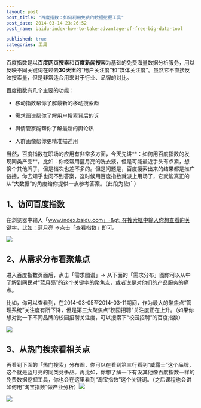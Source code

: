 ```yaml
---
layout: post
post_title: "百度指数：如何利用免费的数据挖掘工具"
post_date: 2014-03-14 23:26:52
post_name: baidu-index-how-to-take-advantage-of-free-big-data-tool

published: true
categories: 工具
---
```


百度指数是以**百度网页搜索**和**百度新闻搜索**为基础的免费海量数据分析服务，用以反映不同关键词在过去**30天里**的“用户关注度”和“媒体关注度”。虽然它不直接反映搜索量，但是非常适合用来对于行业、品牌的对比。

百度指数有几个主要的功能：


*   移动指数帮你了解最新的移动搜索趋

*   需求图谱帮你了解用户搜索背后的诉

*   舆情管家能帮你了解最新的舆论热

*   人群画像帮你更精准描述用

当然，百度指数在职场的应用有非常多方面，今天先讲**：如何用百度指数的发现同类产品**。比如：你经常用蓝月亮的洗衣液，但是可能最近手头有点紧，想换个其他牌子，但是档次也差不多的。但是问题是，百度搜索出来的结果都是推广链接，你去知乎也问不到答案，这时候用百度指数就派上用场了，它就能真正的从“大数据”的角度给你提供一点参考答案。（此段为软广）

## **1、访问百度指数**

在浏览器中输入「www.index.baidu.com」-&gt; 在搜索框中输入你想查看的关键字，比如：蓝月亮 -&gt;点击「查看指数」即可。

![](http://mmbiz.qpic.cn/mmbiz/z3T1vlHdIX92iaupfE5tYaYueT8oPpchIFm8deibAoKKoYNDdGicr6WPYrv6yQhyCxbC0VlmAtXKX0bpLm3Gvtf1g/0)

## **2、从需求分布看聚焦点**

进入百度指数页面后，点击「需求图谱」-&gt; 从下面的「需求分布」图你可以从中了解到网民对“蓝月亮”的这个关键字的聚焦点，或者说是对他们的产品服务的痛点。

比如，你可以查看到，在2014-03-05至2014-03-11期间，作为最大的聚焦点“管理系统”关注度有所下降，但是第三大聚焦点“校园招聘”关注度正在上升。（如果你想对比一下不同品牌的校园招聘关注度，可以搜索下“校园招聘”的百度指数）

![](http://mmbiz.qpic.cn/mmbiz/z3T1vlHdIX92iaupfE5tYaYueT8oPpchInbyfEV7tIVvptpSuSC2x6xbpr9U01fDCXSuicXclGhztib74ibztwkSBQ/0)

## **3、从热门搜索看相关点**

再看到下面的「热门搜索」分布图，你可以在看到第三行看到“威露士”这个品牌，这个就是蓝月亮的同类竞争品。再比如，你想了解一下有没其他像百度指数一样的免费数据挖掘工具，你也会在这里看到“淘宝指数”这个关键词。（之后课程也会讲如何用“淘宝指数”做产业分析）![](http://mmbiz.qpic.cn/mmbiz/z3T1vlHdIX92iaupfE5tYaYueT8oPpchIQ5hVBxSrRcCRzQaIsjGnM4jZXWG9qRaicVPvORrguJKckMHaCBcSTTQ/0)

![](http://mmbiz.qpic.cn/mmbiz/z3T1vlHdIX92iaupfE5tYaYueT8oPpchIQ5hVBxSrRcCRzQaIsjGnM4jZXWG9qRaicVPvORrguJKckMHaCBcSTTQ/0)


